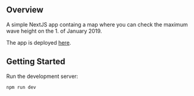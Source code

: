 ## Overview
A simple NextJS app containg a map where you can check the maximum wave height on the 1. of January 2019.

The app is deployed [here](https://wave-height-an54egqu8-jonassagild.vercel.app/).

## Getting Started

Run the development server:

```bash
npm run dev
```
